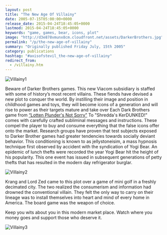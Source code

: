 ```yaml
---
layout: post
title: "The New Age Of Villainy"
date: 2005-07-15T05:00:00+0000
release_date: 2015-04-24T18:45:05+0000
lastmod: 2015-04-24T18:45:05+0000
keywords: "game, games, bear, icons, plot"
image: "http://d3e878vmunx8cm.cloudfront.net/assets/DarkerBrothers.jpg"
permalink: "/p/the-new-age-of-villainy"
summary: "Originally published Friday July, 15th 2005"
category: publications
hashtag: "#axisofstevil_the-new-age-of-villainy"
redirect_from:
  - /villainy.htm
---
```


[id_1]: http://d3e878vmunx8cm.cloudfront.net/assets/DarkerBrothers.jpg "Villainy1"[id_2]: http://d3e878vmunx8cm.cloudfront.net/assets/drclaweegelarge.jpg "Villainy2"[id_3]: http://d3e878vmunx8cm.cloudfront.net/assets/kerdunkdlarge.jpg "Villainy3"
![Villainy1][id_1]

Beware of Darker Brothers games. This new Viacom subsidiary is staffed with some of history’s most recent villains. These fiends have devised a new plot to conquer the world. By instilling their image and position in childhood games and toys, they will become icons of a generation and will rise to power as their targets mature and take over
Each Dark Brothers game from [“Lotten Plunder's Not Sorry”](http://d3e878vmunx8cm.cloudfront.net/assets/tvcap100843.gif "“Lotten Plunder's Not Sorry”") To "Shredda's KerDUNKED!" comes with carefully crafted subliminal messages and instructions. These compel the player to buy and consume everything that the false icons offer onto the market. Research groups have proven that test subjects exposed to Darker Brother games had greater tendencies towards socially deviant behavior. This conditioning is known to as jellystoneisim, a mass hypnosis technique first observed by accident with the syndication of Yogi Bear. An epidemic of lunch thefts were recorded the year Yogi Bear hit the height of his popularity. This one event has issued in subsequent generations of petty thefts that has resulted in the modern day refrigerator burglar.

![Villainy2][id_2]

Krang and Lord Zed came to this plot over a game of mini golf in a freshly decimated city. The two realized the consumerism and information had drowned the conventional villain. They felt the only way to carry on their lineage was to install themselves into heart and mind of every home in America. The board game was the weapon of choice.

Keep you wits about you in this modern market place. Watch where you money goes and support those who deserve it.

![Villainy3][id_3]
